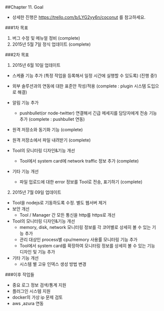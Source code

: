 ##Chapter 11. Goal

* 상세한 진행은 https://trello.com/b/LYG2yy6n/coconut 를 참고하세요.

###1차 목표
1. 버그 수정 및 메뉴얼 정비 (complete)
2. 2015년 5월 7일 정식 업데이트 (complete)

###2차 목표
1. 2015년 6월 10일 업데이트
  - 스케쥴 기능 추가 (특정 작업을 등록해서 일정 시간에 실행할 수 있도록) (진행 중!)
  
  - 외부 솔루션과의 연동에 대한 표준안 작성/적용 (complete : plugin 시스템 도입으로 해결)
  - 알림 기능 추가
    - pushbullet(or node-twitter) 연결해서 긴급 메세지를 담당자에게 전송 기능 추가  (complete : pushbullet 연동)
  - 원격 저장소와 동기화 기능 (complete)
  - 원격 저장소에서 파일 내려받기 (complete)
  - Tool의 모니터링 디자인&기능 개선
    - Tool에서 system card에 network traffic 정보 추가 (complete)
  - 기타 기능 개선
    - 파일 업로드에 대한 error 정보를 Tool로 전송, 표기하기 (complete)
    

2. 2015년 7월 09일 업데이트
  - Tool을 nodejs로 기동하도록 수정. 별도 웹서버 제거
  - 보안 개선
    - Tool / Manager 간 모든 통신을 http를 https로 개선
  - Tool의 모니터링 디자인&기능 개선
    - memory, disk, network 모니터링 정보를 각 코어별로 상세히 볼 수 있는 기능 추가
    - 관리 대상인 process별 cpu/memory 사용률 모니터링 기능 추가 
    - Tool에서 system card를 확장하여 모니터링 정보를 상세히 볼 수 있는 기능 디자인 및 기능 추가
  - 기타 기능 개선
    - 시스템 별 고유 인덱스 생성 방법 변경
  
###이후 작업들
-  중요 로그 정보 검색/통계 지원
-	플러그인 시스템 지원
-	docker의 가상 ip 문제 검토
-	aws ,azura 연동
